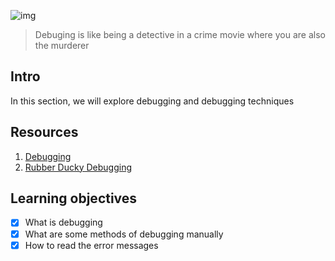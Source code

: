 ![img](https://assets.imaginablefutures.com/media/images/ALX_Logo.max-200x150.png)
>Debuging is like being a detective in a crime movie where you are also the murderer

## Intro 
In this section, we will explore debugging and debugging techniques 

## Resources 
1. [Debugging](https://en.wikipedia.org/wiki/Debugging)
2. [Rubber Ducky Debugging](https://www.thoughtfulcode.com/rubber-duck-debugging-psychology/)

## Learning objectives 
* [X] What is debugging
* [X] What are some methods of debugging manually
* [X] How to read the error messages